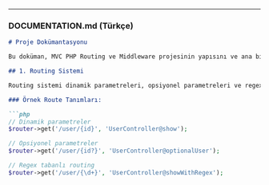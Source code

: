 
---

### **DOCUMENTATION.md** (Türkçe)

```md
# Proje Dokümantasyonu

Bu doküman, MVC PHP Routing ve Middleware projesinin yapısını ve ana bileşenlerini açıklar.

## 1. Routing Sistemi

Routing sistemi dinamik parametreleri, opsiyonel parametreleri ve regex desenlerini destekler. Tüm route tanımlamaları `/routes/web.php` dosyasında yapılır.

### Örnek Route Tanımları:

```php
// Dinamik parametreler
$router->get('/user/{id}', 'UserController@show');

// Opsiyonel parametreler
$router->get('/user/{id?}', 'UserController@optionalUser');

// Regex tabanlı routing
$router->get('/user/{\d+}', 'UserController@showWithRegex');
